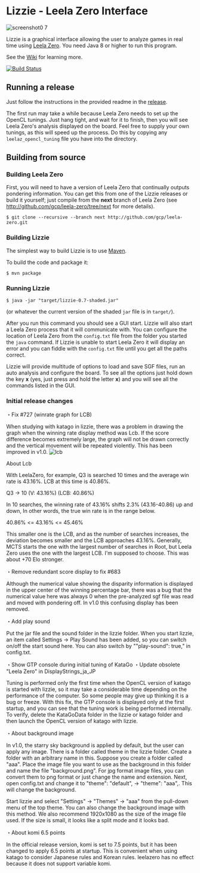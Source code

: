 # Lizzie - Leela Zero Interface
![screenshot0 7](https://user-images.githubusercontent.com/63999713/86693777-f0982280-c045-11ea-9b59-1e7b5292851a.jpg)

Lizzie is a graphical interface allowing the user to analyze games in
real time using [Leela Zero](https://github.com/gcp/leela-zero). You
need Java 8 or higher to run this program.

See the [Wiki](https://github.com/featurecat/lizzie/wiki) for learning more.

[![Build Status](https://travis-ci.org/featurecat/lizzie.svg?branch=master)](https://travis-ci.org/featurecat/lizzie?branch=master)


## Running a release

Just follow the instructions in the provided readme in the
[release](https://github.com/featurecat/lizzie/releases/tag/0.7.2).

The first run may take a while because Leela Zero needs to set up the
OpenCL tunings. Just hang tight, and wait for it to finish, then you
will see Leela Zero's analysis displayed on the board. Feel free to supply
your own tunings, as this will speed up the process. Do this by copying
any `leelaz_opencl_tuning` file you have into the directory.

## Building from source

### Building Leela Zero

First, you will need to have a version of Leela Zero that
continually outputs pondering information. You can get this from one
of the Lizzie releases or build it yourself; just compile from the **next**
branch of Leela Zero (see http://github.com/gcp/leela-zero/tree/next for more
details).

    $ git clone --recursive --branch next http://github.com/gcp/leela-zero.git

### Building Lizzie

The simplest way to build Lizzie is to use [Maven](https://maven.apache.org/).

To build the code and package it:

    $ mvn package

### Running Lizzie

    $ java -jar "target/lizzie-0.7-shaded.jar"

(or whatever the current version of the shaded `jar` file is in
`target/`).

After you run this command you should see a GUI start. Lizzie will also start a Leela Zero
process that it will communicate with. You can configure the location of Leela Zero from the
`config.txt` file from the folder you started the `java` command. If Lizzie is unable to start
Leela Zero it will display an error and you can fiddle with the `config.txt` file
until you get all the paths correct.

Lizzie will provide multitude of options to load and save SGF files, run an auto analysis and
configure the board. To see all the options just hold down the key **x** (yes, just press and hold
the letter **x**) and you will see all the commands listed in the GUI.

### Initial release changes

・Fix #727 (winrate graph for LCB)

When studying with katago in lizzie, there was a problem in drawing the graph when the winning rate display method was Lcb.
If the score difference becomes extremely large, the graph will not be drawn correctly and the vertical movement will be repeated violently.
This has been improved in v1.0.
![lcb](https://user-images.githubusercontent.com/63999713/86690198-acefe980-c042-11ea-93d2-1158e97a53ca.jpg)

About Lcb

With LeelaZero, for example, Q3 is searched 10 times and the average win rate is 43.16%.
LCB at this time is 40.86%.

Q3 -> 10 (V: 43.16%) (LCB: 40.86%)

In 10 searches, the winning rate of 43.16% shifts 2.3% (43.16-40.86) up and down,
In other words, the true win rate is in the range below.

40.86% <= 43.16% <= 45.46%

This smaller one is the LCB, and as the number of searches increases, the deviation becomes smaller and the LCB approaches 43.16%.
Generally, MCTS starts the one with the largest number of searches in Root, but Leela Zero uses the one with the largest LCB.
I'm supposed to choose. This was about +70 Elo stronger.

・Remove redundant score display to fix #683

Although the numerical value showing the disparity information is displayed in the upper center of the winning percentage bar, there was a bug that the numerical value here was always 0 when the pre-analyzed sgf file was read and moved with pondering off.
In v1.0 this confusing display has been removed.

・Add play sound

Put the jar file and the sound folder in the lizzie folder.
When you start lizzie, an item called Settings → Play Sound has been added, so you can switch on/off the start sound here.
You can also switch by ""play-sound": true," in config.txt.

・Show GTP console during initial tuning of KataGo
・Update obsolete "Leela Zero" in DisplayStrings_ja_JP

Tuning is performed only the first time when the OpenCL version of katago is started with lizzie, so it may take a considerable time depending on the performance of the computer.
So some people may give up thinking it is a bug or freeze.
With this fix, the GTP console is displayed only at the first startup, and you can see that the tuning work is being performed internally.
To verify, delete the KataGoData folder in the lizzie or katago folder and then launch the OpenCL version of katago with lizzie.

・About background image

In v1.0, the starry sky background is applied by default, but the user can apply any image.
There is a folder called theme in the lizzie folder.
Create a folder with an arbitrary name in this.
Suppose you create a folder called "aaa".
Place the image file you want to use as the background in this folder and name the file "background.png".
For jpg format image files, you can convert them to png format or just change the name and extension.
Next, open config.txt and change it to "theme": "default", → "theme": "aaa",. This will change the background.

Start lizzie and select "Settings" -> "Themes" -> "aaa" from the pull-down menu of the top theme. You can also change the background image with this method.
We also recommend 1920x1080 as the size of the image file used. If the size is small, it looks like a split mode and it looks bad.

・About komi 6.5 points

In the official release version, komi is set to 7.5 points, but it has been changed to apply 6.5 points at startup.
This is convenient when using katago to consider Japanese rules and Korean rules. leelazero has no effect because it does not support variable komi.


